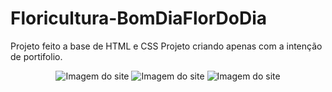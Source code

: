 # Floricultura-BomDiaFlorDoDia
Projeto feito a base de HTML e CSS 
  Projeto criando apenas com a intenção de portifolio.
    <div align="center">
      <img src='https://user-images.githubusercontent.com/101981656/167972847-799b5457-452b-4ca4-8645-eeed820595fb.png' alt='Imagem do site'>
      <img src="https://user-images.githubusercontent.com/101981656/167972887-024b4103-7a04-433b-a13c-64a833e38510.png" alt='Imagem do site'>
      <img src="https://user-images.githubusercontent.com/101981656/167972916-43e5702d-e368-4a39-8e60-11e450d1f052.png" alt='Imagem do site'>
